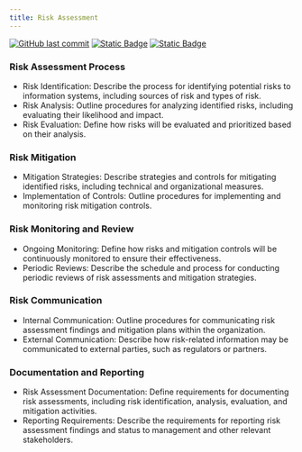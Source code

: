 ```yaml
---
title: Risk Assessment
---
```

[![GitHub last commit][commitbadge]][commits]
[![Static Badge](https://img.shields.io/badge/Revision_History-gray?logo=searxng&logoColor=ffffff)][commits]
[![Static Badge](https://img.shields.io/badge/Approved-darkgreen?logo=ticktick&logoColor=ffffff)][commits]

<!--bodytext-->
### Risk Assessment Process
* Risk Identification: Describe the process for identifying potential risks to information systems, including sources of risk and types of risk.
* Risk Analysis: Outline procedures for analyzing identified risks, including evaluating their likelihood and impact.
* Risk Evaluation: Define how risks will be evaluated and prioritized based on their analysis.
### Risk Mitigation
* Mitigation Strategies: Describe strategies and controls for mitigating identified risks, including technical and organizational measures.
* Implementation of Controls: Outline procedures for implementing and monitoring risk mitigation controls.
### Risk Monitoring and Review
* Ongoing Monitoring: Define how risks and mitigation controls will be continuously monitored to ensure their effectiveness.
* Periodic Reviews: Describe the schedule and process for conducting periodic reviews of risk assessments and mitigation strategies.
### Risk Communication
* Internal Communication: Outline procedures for communicating risk assessment findings and mitigation plans within the organization.
* External Communication: Describe how risk-related information may be communicated to external parties, such as regulators or partners.
### Documentation and Reporting
* Risk Assessment Documentation: Define requirements for documenting risk assessments, including risk identification, analysis, evaluation, and mitigation activities.
* Reporting Requirements: Describe the requirements for reporting risk assessment findings and status to management and other relevant stakeholders.

<!--ref links -->
[commitbadge]: https://img.shields.io/github/last-commit/jluufigma/grc-docs?path=gov%2Fra.md&logo=figma&logoColor=white&label=last%20updated&color=darkgreen
[commits]: https://github.com/jluufigma/grc-docs/commits/main/gov/ra.md